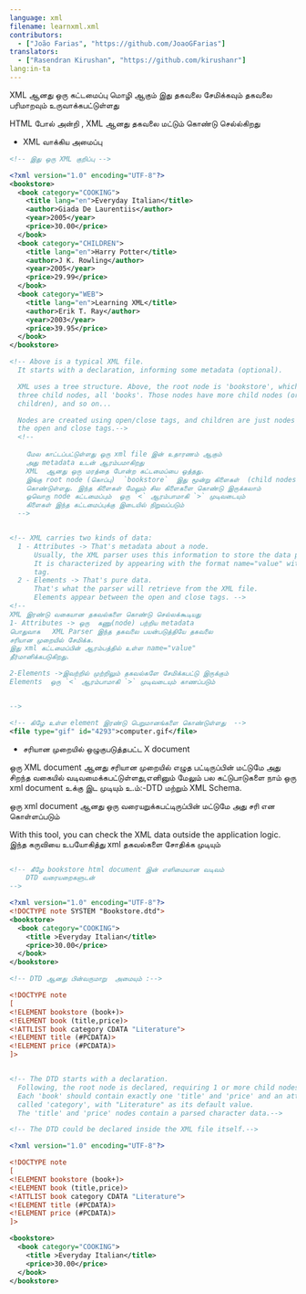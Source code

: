```yaml
---
language: xml
filename: learnxml.xml
contributors:
  - ["João Farias", "https://github.com/JoaoGFarias"]
translators:
  - ["Rasendran Kirushan", "https://github.com/kirushanr"]
lang:in-ta
---
```



XML ஆனது ஒரு கட்டமைப்பு மொழி ஆகும் இது தகவலை சேமிக்கவும்
தகவலை பரிமாறவும் உருவாக்கபட்டுள்ளது


HTML போல் அன்றி , XML ஆனது தகவலை மட்டும் கொண்டு செல்ல்கிறது 
* XML வாக்கிய அமைப்பு


```xml
<!-- இது ஒரு XML குறிப்பு -->

<?xml version="1.0" encoding="UTF-8"?>
<bookstore>
  <book category="COOKING">
    <title lang="en">Everyday Italian</title>
    <author>Giada De Laurentiis</author>
    <year>2005</year>
    <price>30.00</price>
  </book>
  <book category="CHILDREN">
    <title lang="en">Harry Potter</title>
    <author>J K. Rowling</author>
    <year>2005</year>
    <price>29.99</price>
  </book>
  <book category="WEB">
    <title lang="en">Learning XML</title>
    <author>Erik T. Ray</author>
    <year>2003</year>
    <price>39.95</price>
  </book>
</bookstore>

<!-- Above is a typical XML file.
  It starts with a declaration, informing some metadata (optional).

  XML uses a tree structure. Above, the root node is 'bookstore', which has
  three child nodes, all 'books'. Those nodes have more child nodes (or
  children), and so on...

  Nodes are created using open/close tags, and children are just nodes between
  the open and close tags.-->
  <!--
  
	மேல காட்டப்பட்டுள்ளது ஒரு xml file இன் உதாரணம் ஆகும்
	அது metadata உடன் ஆரம்பமாகிறது
	XML  ஆனது ஒரு மரத்தை போன்ற கட்டமைப்பை ஒத்தது. 
	இங்கு root node (கொப்பு)  `bookstore`  இது மூன்று கிளைகள்  (child nodes)
	கொண்டுள்ளது. இந்த கிளைகள் மேலும் சில கிளைகளை கொண்டு இருக்கலாம்
	ஒவொரு node கட்டமைப்பும்  ஒரு `<` ஆரம்பாமாகி `>` முடிவடையும்
	கிளைகள் இந்த கட்டமைப்புக்கு இடையில் நிறுவப்படும்
  -->


<!-- XML carries two kinds of data:
  1 - Attributes -> That's metadata about a node.
      Usually, the XML parser uses this information to store the data properly.
      It is characterized by appearing with the format name="value" within the opening
      tag.
  2 - Elements -> That's pure data.
      That's what the parser will retrieve from the XML file.
      Elements appear between the open and close tags. -->
<!--
XML இரண்டு வகையான தகவல்களை கொண்டு செல்லக்கூடியது
1- Attributes -> ஒரு  கணு(node) பற்றிய metadata 
பொதுவாக   XML Parser இந்த தகவலை பயன்படுத்தியே தகவலை
சரியான முறையில் சேமிக்க.
இது xml கட்டமைப்பின் ஆரம்பத்தில் உள்ள name="value"
தீர்மானிக்கபடுகிறது.

2-Elements ->இவற்றில் முற்றிலும் தகவல்களே சேமிக்கபட்டு இருக்கும்
Elements  ஒரு `<` ஆரம்பாமாகி `>` முடிவடையும் காணப்படும்


-->

<!-- கிழே உள்ள element இரண்டு பெறுமானங்களை கொண்டுள்ளது  -->
<file type="gif" id="4293">computer.gif</file>


```

* சரியான முறையில் ஒழுகுபடுத்தபட்ட X document


ஒரு XML document ஆனது சரியான முறையில் எழுத பட்டிருப்பின் மட்டுமே அது 
சிறந்த வகையில்  வடிவமைக்கபட்டுள்ளது,எனினும் மேலும் பல கட்டுபாடுகளை
நாம் ஒரு xml document உக்கு இட முடியும் உ.ம்:-DTD மற்றும்  XML Schema.


ஒரு xml document ஆனது ஒரு வரையறுக்கபட்டிருப்பின் மட்டுமே 
அது சரி என கொள்ளப்படும்


With this tool, you can check the XML data outside the application logic.
இந்த கருவியை உபயோகித்து xml தகவல்களை சோதிக்க முடியும் 

```xml

<!-- கீழே bookstore html document இன் எளிமையான வடிவம் 
    DTD வரையறைகளுடன்
-->

<?xml version="1.0" encoding="UTF-8"?>
<!DOCTYPE note SYSTEM "Bookstore.dtd">
<bookstore>
  <book category="COOKING">
    <title >Everyday Italian</title>
    <price>30.00</price>
  </book>
</bookstore>

<!-- DTD ஆனது பின்வருமாறு  அமையும் :-->

<!DOCTYPE note
[
<!ELEMENT bookstore (book+)>
<!ELEMENT book (title,price)>
<!ATTLIST book category CDATA "Literature">
<!ELEMENT title (#PCDATA)>
<!ELEMENT price (#PCDATA)>
]>


<!-- The DTD starts with a declaration.
  Following, the root node is declared, requiring 1 or more child nodes 'book'.
  Each 'book' should contain exactly one 'title' and 'price' and an attribute
  called 'category', with "Literature" as its default value.
  The 'title' and 'price' nodes contain a parsed character data.-->

<!-- The DTD could be declared inside the XML file itself.-->

<?xml version="1.0" encoding="UTF-8"?>

<!DOCTYPE note
[
<!ELEMENT bookstore (book+)>
<!ELEMENT book (title,price)>
<!ATTLIST book category CDATA "Literature">
<!ELEMENT title (#PCDATA)>
<!ELEMENT price (#PCDATA)>
]>

<bookstore>
  <book category="COOKING">
    <title >Everyday Italian</title>
    <price>30.00</price>
  </book>
</bookstore>
```

